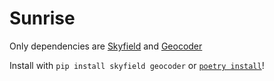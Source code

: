 # Sunrise

Only dependencies are [Skyfield](https://rhodesmill.org/skyfield/) and [Geocoder](https://github.com/DenisCarriere/geocoder)

Install with `pip install skyfield geocoder` or [`poetry install`](https://python-poetry.org/)!
